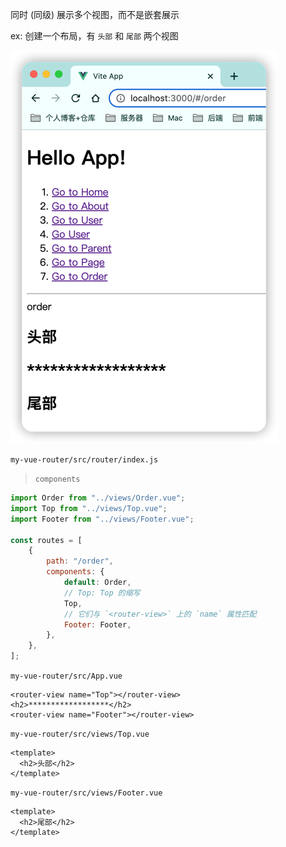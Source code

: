 同时 (同级) 展示多个视图，而不是嵌套展示

ex: 创建一个布局，有 `头部` 和 `尾部` 两个视图

![](images/vue-router-named-views.png)

`my-vue-router/src/router/index.js`

> `components`

```js
import Order from "../views/Order.vue";
import Top from "../views/Top.vue";
import Footer from "../views/Footer.vue";

const routes = [
    {
        path: "/order",
        components: {
            default: Order,
            // Top: Top 的缩写
            Top,
            // 它们与 `<router-view>` 上的 `name` 属性匹配
            Footer: Footer,
        },
    },
];
```

`my-vue-router/src/App.vue`

```vue
<router-view name="Top"></router-view>
<h2>******************</h2>
<router-view name="Footer"></router-view>
```

`my-vue-router/src/views/Top.vue`

```vue
<template>
  <h2>头部</h2>
</template>
```

`my-vue-router/src/views/Footer.vue`

```vue
<template>
  <h2>尾部</h2>
</template>
```